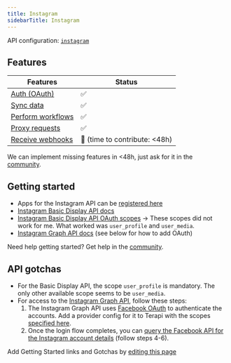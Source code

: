 ```yaml
---
title: Instagram
sidebarTitle: Instagram
---
```


API configuration: [`instagram`](https://terapi.dev/providers.yaml)

## Features

| Features | Status |
| - | - |
| [Auth (OAuth)](/integrate/guides/authorize-an-api) | ✅ |
| [Sync data](/integrate/guides/sync-data-from-an-api) | ✅ |
| [Perform workflows](/integrate/guides/perform-workflows-with-an-api) | ✅ |
| [Proxy requests](/integrate/guides/proxy-requests-to-an-api) | ✅ |
| [Receive webhooks](/integrate/guides/receive-webhooks-from-an-api) | 🚫 (time to contribute: &lt;48h) |

We can implement missing features in &lt;48h, just ask for it in the [community](https://terapi.dev/slack).

## Getting started

-   Apps for the Instagram API can be [registered here](https://developers.facebook.com/apps)
-   [Instagram Basic Display API docs](https://developers.facebook.com/docs/instagram-basic-display-api)
-   [Instagram Basic Display API OAuth scopes](https://developers.facebook.com/docs/instagram-basic-display-api/overview/permissions) -> These scopes did not work for me. What worked was `user_profile` and `user_media`.
-   [Instagram Graph API docs](https://developers.facebook.com/docs/instagram-api) (see below for how to add OAuth)

Need help getting started? Get help in the [community](https://terapi.dev/slack).

## API gotchas

-   For the Basic Display API, the scope `user_profile` is mandatory. The only other available scope seems to be `user_media`.
-   For access to the [Instagram Graph API](https://developers.facebook.com/docs/instagram-api), follow these steps:
    1. The Instagram Graph API uses [Facebook OAuth](/integrations/all/facebook) to authenticate the accounts. Add a provider config for it to Terapi with the scopes [specified here](https://developers.facebook.com/docs/instagram-api/getting-started#2--implement-facebook-login).
    2. Once the login flow completes, you can [query the Facebook API for the Instagram account details](https://developers.facebook.com/docs/instagram-api/getting-started#4--get-the-user-s-pages) (follow steps 4-6).

Add Getting Started links and Gotchas by [editing this page]()

